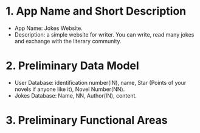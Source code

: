 # 1. App Name and Short Description
  - App Name: Jokes Website.
  - Description: a simple website for writer. You can write, read many jokes and exchange with the literary community.
# 2. Preliminary Data Model
  - User Database: identification number(IN), name, Star (Points of your novels if anyone like it), Novel Number(NN).
  - Jokes Database: Name, NN, Author(IN), content.
# 3. Preliminary Functional Areas
